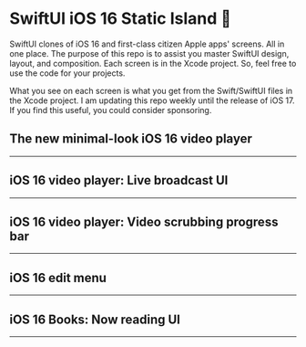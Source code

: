 # SwiftUI iOS 16 Static Island 📲
SwiftUI clones of iOS 16 and first-class citizen Apple apps' screens. All in one place. The purpose of this repo is to assist you master SwiftUI design, layout, and composition. Each screen is in the Xcode project. So, feel free to use the code for your projects.

What you see on each screen is what you get from the Swift/SwiftUI files in the Xcode project. I am updating this repo weekly until the release of iOS 17. If you find this useful, you could consider sponsoring.

## The new minimal-look iOS 16 video player

---

## iOS 16 video player: Live broadcast UI

---

## iOS 16 video player: Video scrubbing progress bar

---

## iOS 16 edit menu

---

## iOS 16 Books: Now reading UI

---









